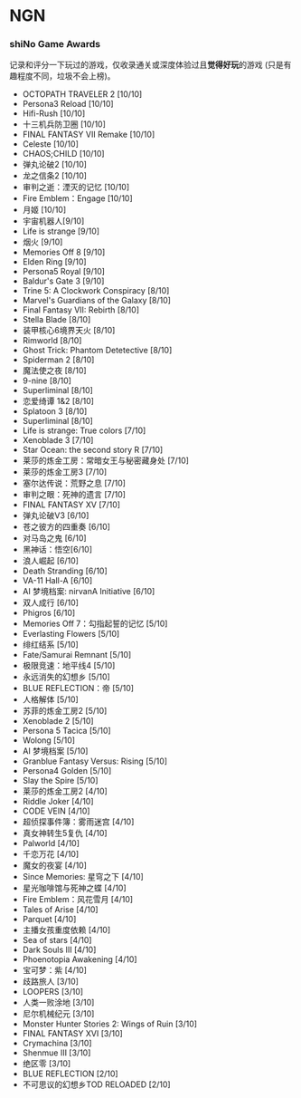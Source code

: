 # NGN


### shiNo Game Awards

记录和评分一下玩过的游戏，仅收录通关或深度体验过且**觉得好玩**的游戏 (只是有趣程度不同，垃圾不会上榜)。

- OCTOPATH TRAVELER 2 [10/10]
- Persona3 Reload [10/10]
- Hifi-Rush [10/10]
- 十三机兵防卫圈 [10/10]
- FINAL FANTASY VII Remake [10/10]
- Celeste [10/10]
- CHAOS;CHILD [10/10]
- 弹丸论破2 [10/10]
- 龙之信条2 [10/10]
- 审判之逝：湮灭的记忆 [10/10]
- Fire Emblem：Engage [10/10]
- 月姬 [10/10]
- 宇宙机器人[9/10]
- Life is strange [9/10]
- 烟火 [9/10]
- Memories Off 8 [9/10]
- Elden Ring [9/10]
- Persona5 Royal [9/10]
- Baldur's Gate 3 [9/10]
- Trine 5: A Clockwork Conspiracy [8/10]
- Marvel's Guardians of the Galaxy [8/10]
- Final Fantasy VII: Rebirth [8/10]
- Stella Blade [8/10]
- 装甲核心6境界天火 [8/10]
- Rimworld [8/10]
- Ghost Trick: Phantom Detetective [8/10]
- Spiderman 2 [8/10]
- 魔法使之夜 [8/10]
- 9-nine [8/10]
- Superliminal [8/10]
- 恋爱绮谭 1&2 [8/10]
- Splatoon 3 [8/10]
- Superliminal [8/10]
- Life is strange: True colors [7/10]
- Xenoblade 3 [7/10]
- Star Ocean: the second story R [7/10]
- 莱莎的炼金工房：常暗女王与秘密藏身处 [7/10]
- 莱莎的炼金工房3 [7/10]
- 塞尔达传说：荒野之息 [7/10]
- 审判之眼：死神的遗言 [7/10]
- FINAL FANTASY XV [7/10]
- 弹丸论破V3 [6/10]
- 苍之彼方的四重奏 [6/10]
- 对马岛之鬼 [6/10]
- 黑神话：悟空[6/10]
- 浪人崛起 [6/10]
- Death Stranding [6/10]
- VA-11 Hall-A [6/10]
- AI 梦境档案: nirvanA Initiative [6/10]
- 双人成行 [6/10]
- Phigros [6/10]
- Memories Off 7：勾指起誓的记忆 [5/10]
- Everlasting Flowers [5/10]
- 绯红结系 [5/10]
- Fate/Samurai Remnant [5/10]
- 极限竞速：地平线4 [5/10]
- 永远消失的幻想乡 [5/10]
- BLUE REFLECTION：帝 [5/10]
- 人格解体 [5/10]
- 苏菲的炼金工房2 [5/10]
- Xenoblade 2 [5/10]
- Persona 5 Tacica [5/10]
- Wolong [5/10]
- AI 梦境档案 [5/10]
- Granblue Fantasy Versus: Rising [5/10]
- Persona4 Golden [5/10]
- Slay the Spire [5/10]
- 莱莎的炼金工房2 [4/10]
- Riddle Joker [4/10]
- CODE VEIN [4/10]
- 超侦探事件簿：雾雨迷宫 [4/10]
- 真女神转生5复仇 [4/10]
- Palworld [4/10]
- 千恋万花 [4/10]
- 魔女的夜宴 [4/10]
- Since Memories: 星穹之下 [4/10]
- 星光咖啡馆与死神之蝶 [4/10]
- Fire Emblem：风花雪月 [4/10]
- Tales of Arise [4/10]
- Parquet [4/10]
- 主播女孩重度依赖 [4/10]
- Sea of stars [4/10]
- Dark Souls III [4/10]
- Phoenotopia Awakening [4/10]
- 宝可梦：紫 [4/10]
- 歧路旅人 [3/10]
- LOOPERS [3/10]
- 人类一败涂地 [3/10]
- 尼尔机械纪元 [3/10]
- Monster Hunter Stories 2: Wings of Ruin [3/10]
- FINAL FANTASY XVI [3/10]
- Crymachina [3/10]
- Shenmue III [3/10]
- 绝区零 [3/10]
- BLUE REFLECTION [2/10]
- 不可思议的幻想乡TOD RELOADED [2/10]


